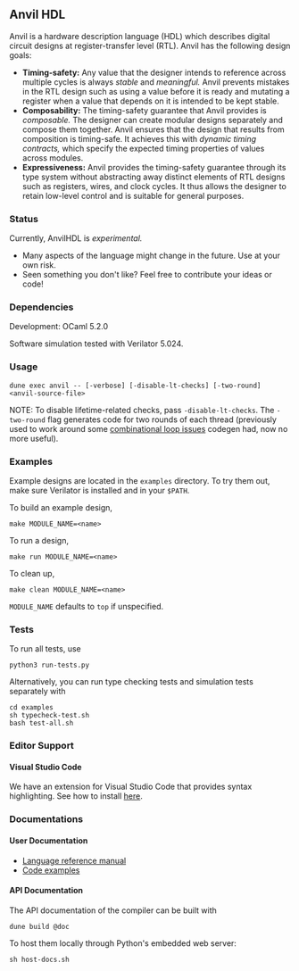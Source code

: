 ## Anvil HDL

Anvil is a hardware description language (HDL) which
describes digital circuit designs at register-transfer level (RTL).
Anvil has the following design goals:

- **Timing-safety:** Any value that the designer intends to reference across multiple
    cycles is always _stable_ and _meaningful._ Anvil prevents mistakes in the RTL design
    such as using a value before it is ready and mutating a register when a value that
    depends on it is intended to be kept stable.
- **Composability:** The timing-safety guarantee that Anvil provides is _composable._
    The designer can create modular designs separately and compose them together.
    Anvil ensures that the design that results from composition is timing-safe.
    It achieves this with _dynamic timing contracts,_ which specify the expected timing
    properties of values across modules.
- **Expressiveness:** Anvil provides the timing-safety guarantee through its type system without abstracting
    away distinct elements of RTL designs such as registers, wires, and clock cycles.
    It thus allows the designer to retain low-level control and
    is suitable for general purposes.

### Status

Currently, AnvilHDL is _experimental._

- Many aspects of the language might change in
  the future. Use at your own risk.
- Seen something you don't like? Feel free to contribute your ideas or code!

### Dependencies

Development: OCaml 5.2.0

Software simulation tested with Verilator 5.024.

### Usage

```
dune exec anvil -- [-verbose] [-disable-lt-checks] [-two-round] <anvil-source-file>
```

NOTE: To disable lifetime-related checks, pass `-disable-lt-checks`. The `-two-round` flag
generates code for two rounds of each thread (previously used to
work around some [combinational loop issues](https://github.com/jasonyu1996/anvil/issues/33) codegen had, now no more useful).

### Examples

Example designs are located in the `examples` directory.
To try them out, make sure Verilator is installed and in
your `$PATH`.

To build an example design,
```
make MODULE_NAME=<name>
```

To run a design,
```
make run MODULE_NAME=<name>
```

To clean up,
```
make clean MODULE_NAME=<name>
```

`MODULE_NAME` defaults to `top` if unspecified.


### Tests

To run all tests, use
```
python3 run-tests.py
```

Alternatively, you can run type checking tests and simulation tests separately with
```
cd examples
sh typecheck-test.sh
bash test-all.sh
```

### Editor Support

#### Visual Studio Code

We have an extension for Visual Studio Code that provides syntax highlighting.
See how to install [here](editors/vscode/README.md).

### Documentations

#### User Documentation

* [Language reference manual](docs/langref/README.md)
* [Code examples](examples/README.md)

#### API Documentation

The API documentation of the compiler can be built with
```
dune build @doc
```

To host them locally through Python's embedded web server:
```
sh host-docs.sh
```
